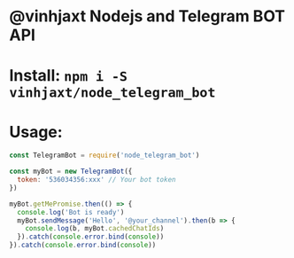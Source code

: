 # @vinhjaxt Nodejs and Telegram BOT API

# Install:  `npm i -S vinhjaxt/node_telegram_bot`

# Usage:
```js
const TelegramBot = require('node_telegram_bot')

const myBot = new TelegramBot({
  token: '536034356:xxx' // Your bot token
})

myBot.getMePromise.then(() => {
  console.log('Bot is ready')
  myBot.sendMessage('Hello', '@your_channel').then(b => {
    console.log(b, myBot.cachedChatIds)
  }).catch(console.error.bind(console))
}).catch(console.error.bind(console))
```

